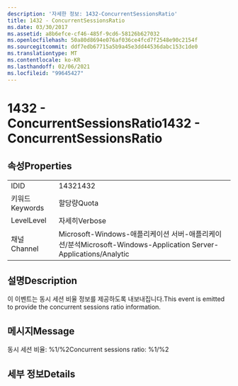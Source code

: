 ```yaml
---
description: '자세한 정보: 1432-ConcurrentSessionsRatio'
title: 1432 - ConcurrentSessionsRatio
ms.date: 03/30/2017
ms.assetid: a8b6efce-cf46-485f-9cd6-58126b627032
ms.openlocfilehash: 50a80d8694e076af036ce4fcd7f2548e90c2154f
ms.sourcegitcommit: ddf7edb67715a5b9a45e3dd44536dabc153c1de0
ms.translationtype: MT
ms.contentlocale: ko-KR
ms.lasthandoff: 02/06/2021
ms.locfileid: "99645427"
---
```

# <a name="1432---concurrentsessionsratio"></a><span data-ttu-id="3e006-103">1432 - ConcurrentSessionsRatio</span><span class="sxs-lookup"><span data-stu-id="3e006-103">1432 - ConcurrentSessionsRatio</span></span>

## <a name="properties"></a><span data-ttu-id="3e006-104">속성</span><span class="sxs-lookup"><span data-stu-id="3e006-104">Properties</span></span>  
  
|||  
|-|-|  
|<span data-ttu-id="3e006-105">ID</span><span class="sxs-lookup"><span data-stu-id="3e006-105">ID</span></span>|<span data-ttu-id="3e006-106">1432</span><span class="sxs-lookup"><span data-stu-id="3e006-106">1432</span></span>|  
|<span data-ttu-id="3e006-107">키워드</span><span class="sxs-lookup"><span data-stu-id="3e006-107">Keywords</span></span>|<span data-ttu-id="3e006-108">할당량</span><span class="sxs-lookup"><span data-stu-id="3e006-108">Quota</span></span>|  
|<span data-ttu-id="3e006-109">Level</span><span class="sxs-lookup"><span data-stu-id="3e006-109">Level</span></span>|<span data-ttu-id="3e006-110">자세히</span><span class="sxs-lookup"><span data-stu-id="3e006-110">Verbose</span></span>|  
|<span data-ttu-id="3e006-111">채널</span><span class="sxs-lookup"><span data-stu-id="3e006-111">Channel</span></span>|<span data-ttu-id="3e006-112">Microsoft-Windows-애플리케이션 서버-애플리케이션/분석</span><span class="sxs-lookup"><span data-stu-id="3e006-112">Microsoft-Windows-Application Server-Applications/Analytic</span></span>|  
  
## <a name="description"></a><span data-ttu-id="3e006-113">설명</span><span class="sxs-lookup"><span data-stu-id="3e006-113">Description</span></span>  

 <span data-ttu-id="3e006-114">이 이벤트는 동시 세션 비율 정보를 제공하도록 내보내집니다.</span><span class="sxs-lookup"><span data-stu-id="3e006-114">This event is emitted to provide the concurrent sessions ratio information.</span></span>  
  
## <a name="message"></a><span data-ttu-id="3e006-115">메시지</span><span class="sxs-lookup"><span data-stu-id="3e006-115">Message</span></span>  

 <span data-ttu-id="3e006-116">동시 세션 비율: %1/%2</span><span class="sxs-lookup"><span data-stu-id="3e006-116">Concurrent sessions ratio: %1/%2</span></span>  
  
## <a name="details"></a><span data-ttu-id="3e006-117">세부 정보</span><span class="sxs-lookup"><span data-stu-id="3e006-117">Details</span></span>
